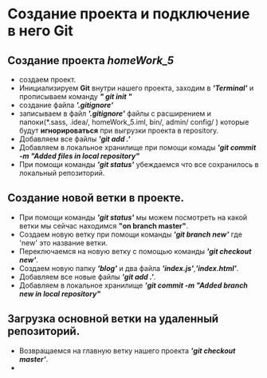# Создание проекта и подключение в него __Git__
 Cоздание проекта ***homeWork_5***
-----------------------------------
- создаем проект.
- Инициализируем __Git__ внутри нашего проекта, заходим в ***'Terminal'*** и прописываем команду ***" git init "***
- создание файла ***'.gitignore'***
- записываем в файл ***'.gitignore'*** файлы с расширением и папоки(*.sass,
  .idea/,
  homeWork_5.iml,
  bin/,
  admin/
  config/ )  которые будут __игнорироваться__ при выгрузки проекта в repository. 
- Добавляем все файлы ***'git add .'*** 
- Добавляем в локальное хранилище при помощи комады ***'git commit -m "Added files in local repository"***
- При помощи команды ***'git status'*** убеждаемся что все сохранилось в локальный репозиторий.

 Cоздание новой __ветки__ в проекте.
------------------------------------
- При помощи команды ***'git status'*** мы можем посмотреть на какой ветки мы сейчас находимся __"on branch master"__.
- Создаем новую ветку при помощи команды ***'git branch new'*** где 'new' это название ветки.
- Переключаемся на новую ветку с помощью команды ***'git checkout new'***.
- Создаем новую папку ***'blog'*** и два файла ***'index.js'***,***'index.html'***.
- Добавляем все новые файлы ***'git add .'***.
- Добавляем в локальное хранилище ***'git commit -m "Added branch new in local repository"***

Загрузка основной ветки на __удаленный репозиторий__.
------------------------------------
- Возвращаемся на главную ветку нашего проекта ***'git checkout master'***.
- 
